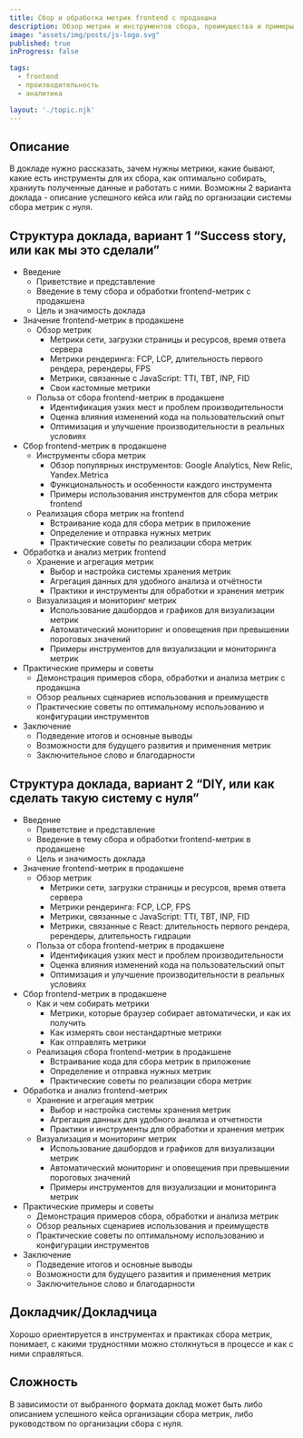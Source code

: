 ```yaml
---
title: Сбор и обработка метрик frontend с продакшна
description: Обзор метрик и инструментов сбора, преимущества и примеры сбора и обработки
image: "assets/img/posts/js-logo.svg"
published: true
inProgress: false

tags:
  - frontend
  - производительность
  - аналитика

layout: './topic.njk'
---
```


## Описание

В докладе нужно рассказать, зачем нужны метрики, какие бывают, какие есть инструменты для их сбора, как оптимально собирать, храниуть полученные данные и работать с ними. Возможны 2 варианта доклада - описание успешного кейса или гайд по организации системы сбора метрик с нуля.

## Структура доклада, вариант 1 “Success story, или как мы это сделали”

* Введение
  * Приветствие и представление
  * Введение в тему сбора и обработки frontend-метрик с продакшена
  * Цель и значимость доклада
* Значение frontend-метрик в продакшене
  * Обзор метрик
    * Метрики сети, загрузки страницы и ресурсов, время ответа сервера
    * Метрики рендеринга: FCP, LCP, длительность первого рендера, ререндеры, FPS
    * Метрики, связанные с JavaScript: TTI, TBT, INP, FID
    * Свои кастомные метрики
  * Польза от сбора frontend-метрик в продакшене
    * Идентификация узких мест и проблем производительности
    * Оценка влияния изменений кода на пользовательский опыт
    * Оптимизация и улучшение производительности в реальных условиях
* Сбор frontend-метрик в продакшене
  * Инструменты сбора метрик
    * Обзор популярных инструментов: Google Analytics, New Relic, Yandex.Metrica
    * Функциональность и особенности каждого инструмента
    * Примеры использования инструментов для сбора метрик frontend
  * Реализация сбора метрик на frontend
    * Встраивание кода для сбора метрик в приложение
    * Определение и отправка нужных метрик
    * Практические советы по реализации сбора метрик
* Обработка и анализ метрик frontend
  * Хранение и агрегация метрик
    * Выбор и настройка системы хранения метрик
    * Агрегация данных для удобного анализа и отчётности
    * Практики и инструменты для обработки и хранения метрик
  * Визуализация и мониторинг метрик
    * Использование дашбордов и графиков для визуализации метрик
    * Автоматический мониторинг и оповещения при превышении пороговых значений
    * Примеры инструментов для визуализации и мониторинга метрик
* Практические примеры и советы
  * Демонстрация примеров сбора, обработки и анализа метрик с продакшна
  * Обзор реальных сценариев использования и преимуществ
  * Практические советы по оптимальному использованию и конфигурации инструментов
* Заключение
  * Подведение итогов и основные выводы
  * Возможности для будущего развития и применения метрик
  * Заключительное слово и благодарности

## Структура доклада, вариант 2 “DIY, или как сделать такую систему с нуля”

* Введение
  * Приветствие и представление
  * Введение в тему сбора и обработки frontend-метрик в продакшене
  * Цель и значимость доклада
* Значение  frontend-метрик в продакшене
  * Обзор метрик
    * Метрики сети, загрузки страницы и ресурсов, время ответа сервера
    * Метрики рендеринга: FCP, LCP, FPS
    * Метрики, связанные с JavaScript: TTI, TBT, INP, FID
    * Метрики, связанные с React: длительность первого рендера, ререндеры, длительность гидрации
  * Польза от сбора  frontend-метрик в продакшене
    * Идентификация узких мест и проблем производительности
    * Оценка влияния изменений кода на пользовательский опыт
    * Оптимизация и улучшение производительности в реальных условиях
* Сбор frontend-метрик в продакшене
  * Как и чем собирать метрики
    * Метрики, которые браузер собирает автоматически, и как их получить
    * Как измерять свои нестандартные метрики
    * Как отправлять метрики
  * Реализация сбора frontend-метрик в продакшене
    * Встраивание кода для сбора метрик в приложение
    * Определение и отправка нужных метрик
    * Практические советы по реализации сбора метрик
* Обработка и анализ frontend-метрик
  * Хранение и агрегация метрик
    * Выбор и настройка системы хранения метрик
    * Агрегация данных для удобного анализа и отчетности
    * Практики и инструменты для обработки и хранения метрик
  * Визуализация и мониторинг метрик
    * Использование дашбордов и графиков для визуализации метрик
    * Автоматический мониторинг и оповещения при превышении пороговых значений
    * Примеры инструментов для визуализации и мониторинга метрик
* Практические примеры и советы
  * Демонстрация примеров сбора, обработки и анализа метрик
  * Обзор реальных сценариев использования и преимуществ
  * Практические советы по оптимальному использованию и конфигурации инструментов
* Заключение
  * Подведение итогов и основные выводы
  * Возможности для будущего развития и применения метрик
  * Заключительное слово и благодарности

## Докладчик/Докладчица

Хорошо ориентируется в инструментах и практиках сбора метрик, понимает, с какими трудностями можно столкнуться в процессе и как с ними справляться.

## Сложность

В зависимости от выбранного формата доклад может быть либо описанием успешного кейса организации сбора метрик, либо руководством по организации сбора с нуля.
